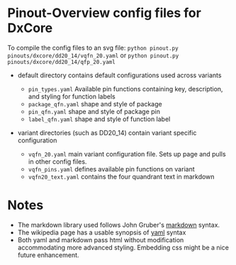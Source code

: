 # Pinout-Overview config files for DxCore

To compile the config files to an svg file:
`python pinout.py pinouts/dxcore/dd20_14/vqfn_20.yaml`
 or
`python pinout.py pinouts/dxcore/dd20_14/qfp_20.yaml`

 * default directory contains default configurations used across variants
   * `pin_types.yaml`   Available pin functions containing key, description,
   and styling for function labels
   * `package_qfn.yaml` shape and style of package
   * `pin_qfn.yaml`     shape and style of package pin
   * `label_qfn.yaml`   shape and style of function label
   
 * variant directories (such as DD20_14) contain variant specific configuration
   * `vqfn_20.yaml`     main variant configuration file.  Sets up page and
   pulls in other config files.
   * `vqfn_pins.yaml`   defines available pin functions on variant
   * `vqfn20_text.yaml` contains the four quandrant text in markdown

# Notes
  * The markdown library used follows John Gruber's
  [markdown](https://daringfireball.net/projects/markdown/syntax) syntax.
  * The wikipedia page has a usable synopsis of
  [yaml](https://en.wikipedia.org/wiki/YAML) syntax
  * Both yaml and markdown pass html without modification accommodating more
  advanced styling.  Embedding css might be a nice future enhancement.

